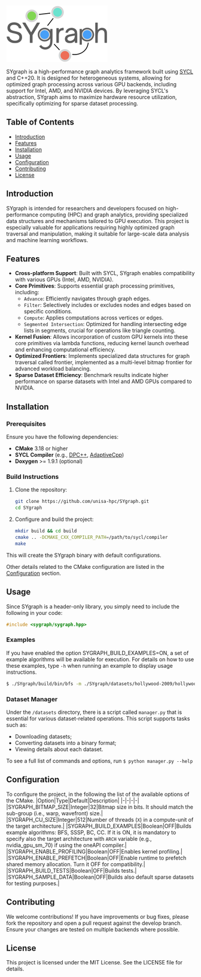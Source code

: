 ![Logo](/docs/logo.png)

SYgraph is a high-performance graph analytics framework built using [SYCL](https://www.khronos.org/sycl/) and C++20. It is designed for heterogeneous systems, allowing for optimized graph processing across various GPU backends, including support for Intel, AMD, and NVIDIA devices. By leveraging SYCL's abstraction, SYgraph aims to maximize hardware resource utilization, specifically optimizing for sparse dataset processing.

## Table of Contents
- [Introduction](#introduction)
- [Features](#features)
- [Installation](#installation)
- [Usage](#usage)
- [Configuration](#configuration)
- [Contributing](#contributing)
- [License](#license)

## Introduction

SYgraph is intended for researchers and developers focused on high-performance computing (HPC) and graph analytics, providing specialized data structures and mechanisms tailored to GPU execution. This project is especially valuable for applications requiring highly optimized graph traversal and manipulation, making it suitable for large-scale data analysis and machine learning workflows.

## Features

- **Cross-platform Support**: Built with SYCL, SYgraph enables compatibility with various GPUs (Intel, AMD, NVIDIA).
- **Core Primitives**: Supports essential graph processing primitives, including:
  - `Advance`: Efficiently navigates through graph edges.
  - `Filter`: Selectively includes or excludes nodes and edges based on specific conditions.
  - `Compute`: Applies computations across vertices or edges.
  - `Segmented Intersection`: Optimized for handling intersecting edge lists in segments, crucial for operations like triangle counting.
- **Kernel Fusion**: Allows incorporation of custom GPU kernels into these core primitives via lambda functions, reducing kernel launch overhead and enhancing computational efficiency.
- **Optimized Frontiers**: Implements specialized data structures for graph traversal called frontier, implemented as a multi-level bitmap frontier for advanced workload balancing.
- **Sparse Dataset Efficiency**: Benchmark results indicate higher performance on sparse datasets with Intel and AMD GPUs compared to NVIDIA.

## Installation

### Prerequisites

Ensure you have the following dependencies:

- **CMake** 3.18 or higher
- **SYCL Compiler** (e.g., [DPC++](https://www.intel.com/content/www/us/en/developer/tools/oneapi/dpc-compiler.html), [AdaptiveCpp](https://adaptivecpp.github.io))
- **Doxygen** >= 1.9.1 (optional)

### Build Instructions

1. Clone the repository:
   ```bash
   git clone https://github.com/unisa-hpc/SYgraph.git
   cd SYgraph
   ```
2. Configure and build the project:
   ```bash
   mkdir build && cd build
   cmake .. -DCMAKE_CXX_COMPILER_PATH=/path/to/sycl/compiler
   make
   ```
This will create the SYgraph binary with default configurations.

Other details related to the CMake configuration are listed in the [Configuration](#configuration) section.


## Usage
Since SYgraph is a header-only library, you simply need to include the following in your code:

```c++
#include <sygraph/sygraph.hpp>
```

### Examples
If you have enabled the option SYGRAPH_BUILD_EXAMPLES=ON, a set of example algorithms will be available for execution. For details on how to use these examples, type `-h` when running an example to display usage instructions.

```bash
$ ./SYgraph/build/bin/bfs -m ./SYgraph/datasets/hollywood-2009/hollywood-2009.mtx
```

### Dataset Manager
Under the `/datasets` directory, there is a script called `manager.py` that is essential for various dataset-related operations. This script supports tasks such as:
- Downloading datasets;
- Converting datasets into a binary format;
- Viewing details about each dataset.

To see a full list of commands and options, run `$ python manager.py --help`

## Configuration
To configure the project, in the following the list of the available options of the CMake.
|Option|Type|Default|Description|
|-|-|-|-|
|SYGRAPH_BITMAP_SIZE|Integer|32|Bitmap size in bits. It should match the sub-group (i.e., warp, wavefront) size.|
|SYGRAPH_CU_SIZE|Integer|512|Number of threads (`X`) in a compute-unit of the target architecture.|
|SYGRAPH_BUILD_EXAMPLES|Boolean|OFF|Builds example algorithms: BFS, SSSP, BC, CC. If it is ON, it is mandatory to specify also the target architecture with `ARCH` variable (e.g., nvidia_gpu_sm_70) if using the oneAPI compiler.|
|SYGRAPH_ENABLE_PROFILING|Boolean|OFF|Enables kernel profiling.|
|SYGRAPH_ENABLE_PREFETCH|Boolean|OFF|Enable runtime to prefetch shared memory allocation. Turn it OFF for compatibility.|
|SYGRAPH_BUILD_TESTS|Boolean|OFF|Builds tests.|
|SYGRAPH_SAMPLE_DATA|Boolean|OFF|Builds also default sparse datasets for testing purposes.|

## Contributing
We welcome contributions! If you have improvements or bug fixes, please fork the repository and open a pull request against the develop branch. Ensure your changes are tested on multiple backends where possible.

## License
This project is licensed under the MIT License. See the LICENSE file for details.
